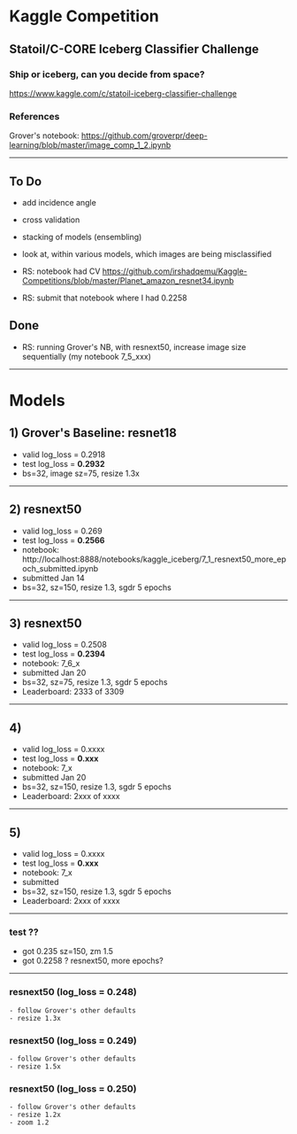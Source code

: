 # Kaggle Competition


## Statoil/C-CORE Iceberg Classifier Challenge
### Ship or iceberg, can you decide from space?

https://www.kaggle.com/c/statoil-iceberg-classifier-challenge  

### References
Grover's notebook:  https://github.com/groverpr/deep-learning/blob/master/image_comp_1_2.ipynb

---
## To Do
- add incidence angle
- cross validation
- stacking of models (ensembling)
- look at, within various models, which images are being misclassified

- RS: notebook had CV  https://github.com/irshadqemu/Kaggle-Competitions/blob/master/Planet_amazon_resnet34.ipynb
- RS: submit that notebook where I had 0.2258

## Done
- RS: running Grover's NB, with resnext50, increase image size sequentially (my notebook 7_5_xxx)

---
# Models

## 1)  Grover's Baseline:  resnet18
* valid log_loss = 0.2918
* test  log_loss = **0.2932**  
* bs=32, image sz=75, resize 1.3x

---
## 2)  resnext50
* valid log_loss = 0.269
* test  log_loss = **0.2566**  
* notebook:  http://localhost:8888/notebooks/kaggle_iceberg/7_1_resnext50_more_epoch_submitted.ipynb
* submitted Jan 14
* bs=32, sz=150, resize 1.3, sgdr 5 epochs

---
## 3)  resnext50
* valid log_loss = 0.2508
* test  log_loss = **0.2394**  
* notebook:  7_6_x
* submitted Jan 20
* bs=32, sz=75, resize 1.3, sgdr 5 epochs
* Leaderboard:  2333 of 3309

---
## 4)  
* valid log_loss = 0.xxxx
* test  log_loss = **0.xxx**  
* notebook:  7_x
* submitted Jan 20
* bs=32, sz=150, resize 1.3, sgdr 5 epochs
* Leaderboard:  2xxx of xxxx

---
## 5)  
* valid log_loss = 0.xxxx
* test  log_loss = **0.xxx**  
* notebook:  7_x
* submitted 
* bs=32, sz=150, resize 1.3, sgdr 5 epochs
* Leaderboard:  2xxx of xxxx


---
### test ??
* got 0.235 sz=150, zm 1.5
* got 0.2258 ? resnext50, more epochs?

---
    
### resnext50 (log_loss = 0.248)
    - follow Grover's other defaults
    - resize 1.3x
    

### resnext50 (log_loss = 0.249)
    - follow Grover's other defaults
    - resize 1.5x
    
   
### resnext50 (log_loss = 0.250)
    - follow Grover's other defaults
    - resize 1.2x
    - zoom 1.2
    
    
    
    
    
